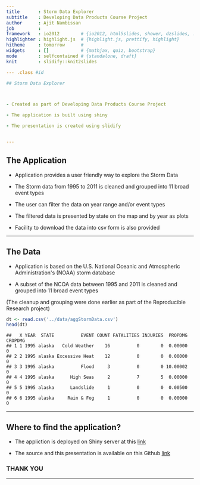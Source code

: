 ```yaml
---
title       : Storm Data Explorer 
subtitle    : Developing Data Products Course Project 
author      : Ajit Nambissan
job         : 
framework   : io2012        # {io2012, html5slides, shower, dzslides, ...}
highlighter : highlight.js  # {highlight.js, prettify, highlight}
hitheme     : tomorrow      # 
widgets     : []            # {mathjax, quiz, bootstrap}
mode        : selfcontained # {standalone, draft}
knit        : slidify::knit2slides

--- .class #id 

## Storm Data Explorer



- Created as part of Developing Data Products Course Project

- The application is built using shiny

- The presentation is created using slidify


--- 
```


## The Application



- Application provides a user friendly way to explore the Storm Data

- The Storm data from 1995 to 2011 is cleaned and grouped into 11 broad event types

- The user can filter the data on year range and/or event types

- The filtered data is presented by state on the map and by year as plots

- Facility to download the data into csv form is also provided


---

## The Data


- Application is based on the U.S. National Oceanic and Atmospheric Administration's (NOAA) storm database

- A subset of the NCOA data between 1995 and 2011 is cleaned and grouped into 
11 broad event types

(The cleanup and grouping were done earlier as part of the Reproducible Research project)


```r
dt <- read.csv('../data/aggStormData.csv')
head(dt)
```

```
##   X YEAR  STATE          EVENT COUNT FATALITIES INJURIES  PROPDMG CROPDMG
## 1 1 1995 alaska   Cold Weather    16          0        0  0.00000       0
## 2 2 1995 alaska Excessive Heat    12          0        0  0.00000       0
## 3 3 1995 alaska          Flood     3          0        0 10.00002       0
## 4 4 1995 alaska      High Seas     2          7        5  0.00000       0
## 5 5 1995 alaska      Landslide     1          0        0  0.00500       0
## 6 6 1995 alaska     Rain & Fog     1          0        0  0.00000       0
```

---

## Where to find the application? 




- The appliction is deployed on Shiny server at this [link](https://ajitpn.shinyapps.io/Data-Products-Course-Project/)

- The source and this presentation is available on this Github [link](https://github.com/ajitpn/Data-Products-Course-Project.git)
 

###                  THANK YOU

---
